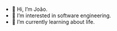 - 👋 Hi, I’m João.
- 👀 I’m interested in software engineering.
- 🌱 I’m currently learning about life.
